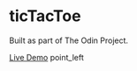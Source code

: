 # ticTacToe

Built as part of The Odin Project.

[Live Demo](https://bdahle.github.io/ticTacToe) point_left
